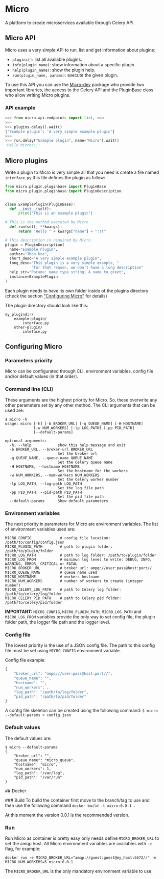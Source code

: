 # Micro
A platform to create microservices available through Celery API.

## Micro API
Micro uses a very simple API to run, list and get information about plugins:

* `plugins()`: list all available plugins.
* `info(plugin_name)`: show information about a specific plugin.
* `help(plugin_name)`: show the plugin help.
* `run(plugin_name, params)`: execute the given plugin.

To use this API you can use the [Micro-dev](https://github.com/humu1us/micro-dev) package who provide two important libraries, the access to the Celery API and the PluginBase class who allow writing Micro plugins.

### API example

```python
>>> from micro.api.endpoints import list, run
>>>
>>> plugins.delay().wait()
{'Example plugin': 'A very simple example plugin'}
>>>
>>> run.delay("Example plugin", name="Micro").wait()
'Hello Micro!!!'
```


## Micro plugins

Write a plugin to Micro is very simple all that you need is create a file named `interface.py` this file defines the plugin as follow:

```python
from micro.plugin.pluginbase import PluginBase
from micro.plugin.pluginbase import PluginDescription


class ExamplePlugin(PluginBase):
  def __init__(self):
      print("This is an example plugin")

# This is the method executed by Micro
  def run(self, **kwargs):
      return "Hello " + kwargs["name"] + "!!!"

# This description is required by Micro
plugin = PluginDescription(
  name="Example Plugin",
  author="Jhon Doe",
  short_desc="A very simple example plugin",
  long_desc="This plugin is a very simple example, "
            "for that reason, we don't have a long description"
  help_str="Params: name type string; A name to greet",
  instance=ExamplePlugin
)
```
Each plugin needs to have its own folder inside of the plugins directory (check the section ["Configuring Micro"](https://github.com/humu1us/micro#configuring-micro) for details)

The plugin directory should look like this:

```
my_plugindir/
	example-plugin/
		interface.py
	other-plugin/
		inteface.py
```

## Configuring Micro
### Parameters priority
Micro can be configurated through CLI, environment variables, config file and/or default values (in that order).

### Command line (CLI)
These arguments are the highest priority for Micro. So, these overwrite any other parameters set by any other method. The CLI arguments that can be used are:

```
$ micro -h
usage: micro [-h] [-b BROKER_URL] [-q QUEUE_NAME] [-H HOSTNAME]
             [-w NUM_WORKERS] [-lp LOG_PATH] [-pp PID_PATH]
             [--default-params]

optional arguments:
  -h, --help            show this help message and exit
  -b BROKER_URL, --broker-url BROKER_URL
                        Set the broker url
  -q QUEUE_NAME, --queue-name QUEUE_NAME
                        Set the Celery queue name
  -H HOSTNAME, --hostname HOSTNAME
                        Set the hostname for the workers
  -w NUM_WORKERS, --num-workers NUM_WORKERS
                        Set the Celery worker number
  -lp LOG_PATH, --log-path LOG_PATH
                        Set the log file path
  -pp PID_PATH, --pid-path PID_PATH
                        Set the pid file path
  --default-params      Show default parameters
```

### Environment variables
The next priority in parameters for Micro are environment variables. The list of environment variables used are:

```
MICRO_CONFIG             # config file location: /path/to/config/config.json
MICRO_PLUGIN_PATH        # path to plugin folder: /path/to/plugin/folder
MICRO_LOG_PATH           # path to log folder: /path/to/plugin/folder
MICRO_LOG_FROM           # minimun log level to write: DEBUG, INFO, WARNING, ERROR, CRITICAL or FATAL
MICRO_BROKER_URL         # broker url: ampq://user:pass@host:port//
MICRO_QUEUE_NAME         # queue name used
MICRO_HOSTNAME           # workers hostname
MICRO_NUM_WORKERS        # number of workers to create (integer number)
MICRO_CELERY_LOG_PATH    # path to Celery log folder: /path/to/celery/log/folder
MICRO_CELERY_PID_PATH    # path to Celery pid folder: /path/to/celery/pid/folder
```

**IMPORTANT:** `MICRO_CONFIG`, `MICRO_PLUGIN_PATH`, `MICRO_LOG_PATH` and `MICRO_LOG_FROM` variables provide the only way to set config file, the plugin folder path, the logger file path and the logger level.

### Config file
The lowest priority is the use of a JSON config file. The path to this config file must be set using `MICRO_CONFIG` environment variable.

Config file example:

```js
{
    "broker_url": "ampq://user:pass@host:port//",
    "queue_name": "",
    "hostname": "",
    "num_workers": ,
    "log_path": "/path/to/log/folder",
    "pid_path": "/path/to/pid/folder"
}
```

A config file skeleton can be created using the following command:
`$ micro --default-params > config.json`

### Default values
The default values are:

```
$ micro --default-params
{
    "broker_url": "",
    "queue_name": "micro_queue",
    "hostname": "micro",
    "num_workers": 1,
    "log_path": "/var/log",
    "pid_path": "/var/run"
}
```

## Docker

### Build
To build the container first move to the branch/tag to use and then use the following command
```docker build -t micro:0.0.1 .```

At this moment the version 0.0.1 is the recommended version.

### Run
Run Micro as container is pretty easy only needs define `MICRO_BROKER_URL` to set the amqp host. All Micro environment variables are availables with `-e` flag, for example:

```
docker run -e MICRO_BROKER_URL="amqp://guest:guest@my_host:5672//" -e MICRO_NUM_WORKERS=5 micro:0.0.1
```
The `MICRO_BROKER_URL` is the only mandatory environment variable to use
